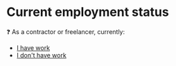 # Current employment status

:question: As a contractor or freelancer, currently:
- [I have work](/A_employment_parameters/1.md)
- [I don't have work](3_2_status_note_contractor.md)